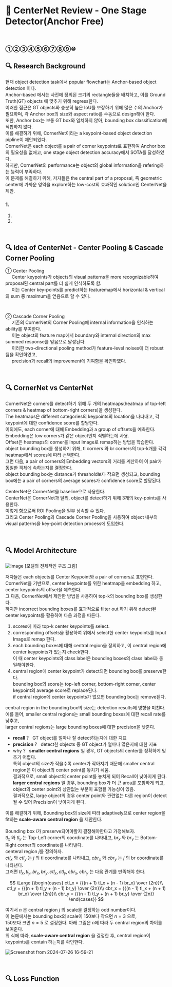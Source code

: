 # 📄 CenterNet Review - One Stage Detector(Anchor Free)

<br>

### ①②③④⑤⑥⑦⑧⑨⑩

## 🔍 Research Background
현재 object detection task에서 popular flowchart는 Anchor-based object detection 이다.<br>
Anchor-based 에서는 사전에 정의된 크기의 rectangle들을 배치하고, 이를 Ground Truth(GT) objects 에 맞추기 위해 regress한다.<br>
이러한 접근은 GT objects와 충분히 높은 IoU를 보장하기 위해 많은 수의 Anchor가 필요하며, 각 Anchor box의 size와 aspect ratio를 수동으로 design해야 한다.<br>
또한, Anchor box는 보통 GT box와 일치하지 않아, bounding box classification에 적합하지 않다.<br>
이를 해결하기 위해, CornerNet이라는 a keypoint-based object detection pipline이 제안되었다.<br>
CornerNet은 each object를 a pair of corner keypoints로 표현하여 Anchor box의 필요성을 없애고, one stage object detection accuracy에서 SOTA를 달성하였다.<br>
하지만, CornerNet의 performance는 object의 global information을 refering하는 능력이 부족하다.<br>
이 문제를 해결하기 위해, 저자들은 the central part of a proposal, 즉 geometric center에 가까운 영역을 explore하는 low-cost의 효과적인 solution인 CenterNet을 제안.


### 1.
1. 
2.

<br>

## 🔍 Idea of CenterNet - Center Pooling & Cascade Corner Pooling
① Center Pooling<br>
&nbsp;&nbsp;&nbsp;&nbsp; Center keypoints가 objects의 visual patterns을 more recognizable하여 proposal된 central part를 더 쉽게 인식하도록 함.<br>
&nbsp;&nbsp;&nbsp;&nbsp; 이는 Center key-points를 predict하는 featuremap에서 horizontal & vertical의 sum 중 maximum을 얻음으로 할 수 있다.

<br>

② Cascade Corner Pooling<br>
&nbsp;&nbsp;&nbsp;&nbsp; 기존의 CornerNet의 Corner Pooling에 internal information을 인식하는 ability를 부여한다.<br>
&nbsp;&nbsp;&nbsp;&nbsp; 이는 object의 feature map에서 boundary와 internal direction의 max summed response를 얻음으로 달성된다.<br>
&nbsp;&nbsp;&nbsp;&nbsp; 이러한 two-directional pooling method가 feature-level noises에 더 robust됨을 확인하였고,<br>
&nbsp;&nbsp;&nbsp;&nbsp; precision과 recall의 improvement에 기여함을 확인하였다.

<br>

## 🔍 CornerNet vs CenterNet
CornerNet은 corners를 detect하기 위해 두 개의 heatmaps(heatmap of top-left corners & heatmap of bottom-right corners)을 생성한다.<br>
The heatmaps은 different categories의 keypoints의 location을 나타내고, 각 keypoint에 대한 confidence score를 할당한다.<br>
이외에도, each corner에 대해 Embedding과 a group of offsets을 예측한다.<br>
Embedding은 tow corners가 같은 object인지 식별하는데 사용.<br>
Offset은 heatmaps의 corner를 Input Image로 remap하는 방법을 학습한다.<br>
object bounding box를 생성하기 위해, tl corners 와 br corners의 top-k개를 각각 heatmap에서 scores에 따라 선택한다.<br>
그런 다음, a pair of corners의 Embedding vectors의 거리를 계산하여 이 pair가 동일한 객체에 속하는지를 결정한다.<br>
object bounding box는 distance가 threshold보다 작으면 생성되고, bounding box에는 a pair of corners의 average scores가 confidence score로 할당된다.<br>

CenterNet은 CornerNet을 baseline으로 사용한다.<br>
CenterNet은 CornerNet과 달리, object를 detect하기 위해 3개의 key-points를 사용한다.<br>
이렇게 함으로써 ROI Pooling을 일부 상속할 수 있다.<br>
그리고 Center Pooling과 Cascade Corner Pooling을 사용하여 object 내부의 visual patterns을 key-point detection process에 도입한다.


<br>

## 🔍 Model Architecture
![image](https://github.com/user-attachments/assets/1b31e6de-b72a-437b-98b6-ce4b3abd2a0d)
[모델의 전체적인 구조 그림]

저자들은 each objects를 Center Keypoint와 a pair of corners로 표현한다.<br>
CornerNet을 기반으로, center keypoints를 위한 heatmap을 embedding 하고, center keypoints의 offset을 예측한다.<br>
그 다음, CornerNet에서 제안한 방법을 사용하여 top-k의 bounding box를 생성한다.<br>
하지만 incorrect bounding boxes를 효과적으로 filter out 하기 위해 detect된 center keypoints를 활용하여 다음 과정을 따른다.<br>
1. scores에 따라 top-k center keypoints를 select.
2. corresponding offsets을 활용하여 위에서 select한 center keypoints를 Input Image로 remap 한다.
3. each bounding boxes에 대해 central region을 정의하고, 이 central region에 center keypoints가 있는지 check한다.<br>이 때 center keypoints의 class label은 bounding boxes의 class label과 동일해야한다.
4. central region에 center keypoint가 detect되면 bounding box를 preserve한다.<br>bounding box의 score는 top-left corner, bottom-right corner, center keypoint의 average score로 replace된다.<br>if central region에 center keypoints가 없으면 bounding box는 remove된다.
   
central region in the bounding box의 size는 detection results에 영향을 미친다.<br>
예를 들어, smaller central regions는 small bounding boxes에 대한 recall rate를 낮추고, <br>larger central regions는 large bounding boxes에 대한 precision을 낮춘다.
- __recall__ ? &nbsp; GT object를 얼마나 잘 detect하는지에 대한 지표
- __precision__ ? &nbsp; detect한 objects 중 GT object가 얼마나 많은지에 대한 지표
-  why ? &nbsp; __smaller central regions__ 일 경우, GT objects의 center를 정확하게 맞추기 어렵다. <br>특히 object의 size가 작을수록 center가 작아지기 때문에 smaller central region은 이 object의 center point를 놓치기 쉬움.<br>결과적으로, small object의 center point를 놓치게 되어 Recall이 낮아지게 된다.<br> __larger central regions__ 일 경우, bounding box가 더 큰 area를 포함하게 되고, object의 center point와 상관없는 부분이 포함될 가능성이 있음.<br>결과적으로, large object의 경우 center point와 관련없는 다른 region이 detect될 수 있어 Precision이 낮아지게 된다.

이를 해결하기 위해, Bounding box의 size에 따라 adaptively으로 center region을 fit하는 __scale-aware central region__ 을 제안한다.<br>
<br>
Bounding box $i$가 preserve되어야할지 결정해야한다고 가정해보자.<br>
$tl_{x}$ 와 $tl_{y}$ 는 Top-Left corner의 coordinate를 나타내고, $br_{x}$ 와 $br_{y}$ 는 Bottom-Right corner의 coordinate를 나타낸다.<br>
centeral region $j$를 정의하자.<br>
$ctl_x$ 와 $ctl_y$ 는 $j$ 의 tl coordinate를 나타내고, $cbr_x$ 와 $cbr_y$ 는 $j$ 의 br coordinate를 나타낸다.<br>
그러면 $tl_x, tl_y, br_x, br_y, ctl_x, ctl_y, cbr_x, cbr_y$ 는 다음 관계를 만족해야 한다.


$$
\Large {\begin{cases}
     ctl_x = {{(n + 1) tl_x + (n - 1) br_x} \over {2n}}\\
     ctl_y = {{(n + 1) tl_y + (n - 1) br_y} \over {2n}}\\
     cbr_x = {{(n - 1) tl_x + (n + 1) br_x} \over {2n}}\\
     cbr_y = {{(n - 1) tl_y + (n + 1) br_y} \over {2n}}
  \end{cases}}
$$

여기서 $n$ 은 central region $j$ 의 scale을 결정하는 odd number이다.<br>
이 논문에서는 bounding box의 scale이 150보다 작으면 $n = 3$ 으로,<br>
150보다 크면 $n = 5$ 로 설정한다. 아래 그림은 $n$에 따라 두 central region의 차이를 보여준다.<br>
위 식에 따라, __scale-aware central region__ 을 결정한 후, central region이 keypoints를 contain 하는지를 확인한다.

![Screenshot from 2024-07-26 16-59-21](https://github.com/user-attachments/assets/6d943769-38a9-46d0-90bd-043656bdbb38)


<br>

## 🔍 Loss Function

<br>







